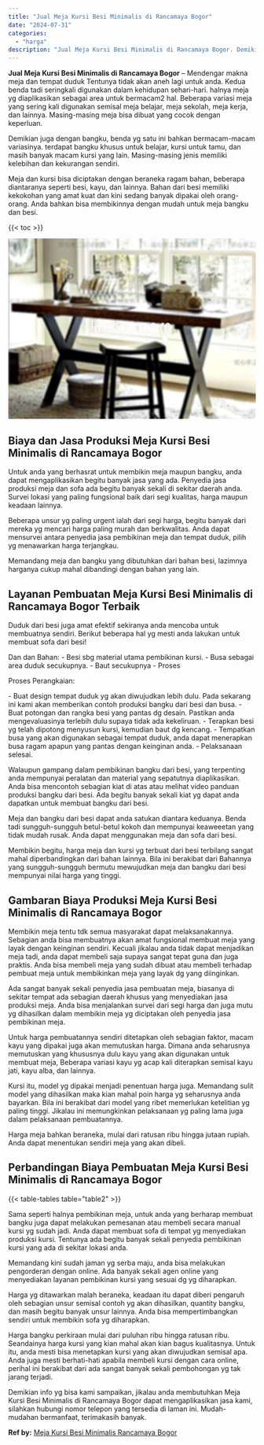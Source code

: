 ```yaml
---
title: "Jual Meja Kursi Besi Minimalis di Rancamaya Bogor"
date: "2024-07-31"
categories: 
  - "harga"
description: "Jual Meja Kursi Besi Minimalis di Rancamaya Bogor. Demikian info yg bisa kami sampaikan, jikalau anda membutuhkan Meja Kursi Besi Minimalis di Rancamaya Bogo..."
---
```


**Jual Meja Kursi Besi Minimalis di Rancamaya Bogor** – Mendengar makna meja dan tempat duduk Tentunya tidak akan aneh lagi untuk anda. Kedua benda tadi seringkali digunakan dalam kehidupan sehari-hari. halnya meja yg diaplikasikan sebagai area untuk bermacam2 hal. Beberapa variasi meja yang sering kali digunakan semisal meja belajar, meja sekolah, meja kerja, dan lainnya. Masing-masing meja bisa dibuat yang cocok dengan keperluan.

Demikian juga dengan bangku, benda yg satu ini bahkan bermacam-macam variasinya. terdapat bangku khusus untuk belajar, kursi untuk tamu, dan masih banyak macam kursi yang lain. Masing-masing jenis memiliki kelebihan dan kekurangan sendiri.

Meja dan kursi bisa diciptakan dengan beraneka ragam bahan, beberapa diantaranya seperti besi, kayu, dan lainnya. Bahan dari besi memiliki kekokohan yang amat kuat dan kini sedang banyak dipakai oleh orang-orang. Anda bahkan bisa membikinnya dengan mudah untuk meja bangku dan besi.

{{< toc >}}

![Jual Meja Kursi Besi Minimalis di Rancamaya Bogor](/images/jual-meja-besi-murah06.png)

## Biaya dan Jasa Produksi Meja Kursi Besi Minimalis di Rancamaya Bogor

Untuk anda yang berhasrat untuk membikin meja maupun bangku, anda dapat mengaplikasikan begitu banyak jasa yang ada. Penyedia jasa produksi meja dan sofa ada begitu banyak sekali di sekitar daerah anda. Survei lokasi yang paling fungsional baik dari segi kualitas, harga maupun keadaan lainnya.

Beberapa unsur yg paling urgent ialah dari segi harga, begitu banyak dari mereka yg mencari harga paling murah dan berkwalitas. Anda dapat mensurvei antara penyedia jasa pembikinan meja dan tempat duduk, pilih yg menawarkan harga terjangkau.

Memandang meja dan bangku yang dibutuhkan dari bahan besi, lazimnya harganya cukup mahal dibandingi dengan bahan yang lain.

## Layanan Pembuatan Meja Kursi Besi Minimalis di Rancamaya Bogor Terbaik

Duduk dari besi juga amat efektif sekiranya anda mencoba untuk membuatnya sendiri. Berikut beberapa hal yg mesti anda lakukan untuk membuat sofa dari besi!

Dan dan Bahan: - Besi sbg material utama pembikinan kursi. - Busa sebagai area duduk secukupnya. - Baut secukupnya - Proses

Proses Perangkaian:

\- Buat design tempat duduk yg akan diwujudkan lebih dulu. Pada sekarang ini kami akan memberikan contoh produksi bangku dari besi dan busa. - Buat potongan dan rangka besi yang pantas dg desain. Pastikan anda mengevaluasinya terlebih dulu supaya tidak ada kekeliruan. - Terapkan besi yg telah dipotong menyusun kursi, kemudian baut dg kencang. - Tempatkan busa yang akan digunakan sebagai tempat duduk, anda dapat menerapkan busa ragam apapun yang pantas dengan keinginan anda. - Pelaksanaan selesai.

Walaupun gampang dalam pembikinan bangku dari besi, yang terpenting anda mempunyai peralatan dan material yang sepatutnya diaplikasikan. Anda bisa mencontoh sebagian kiat di atas atau melihat video panduan produksi bangku dari besi. Ada begitu banyak sekali kiat yg dapat anda dapatkan untuk membuat bangku dari besi.

Meja dan bangku dari besi dapat anda satukan diantara keduanya. Benda tadi sungguh-sungguh betul-betul kokoh dan mempunyai keaweeetan yang tidak mudah rusak. Anda dapat menggunakan meja dan sofa dari besi.

Membikin begitu, harga meja dan kursi yg terbuat dari besi terbilang sangat mahal diperbandingkan dari bahan lainnya. Bila ini berakibat dari Bahannya yang sungguh-sungguh bermutu mewujudkan meja dan bangku dari besi mempunyai nilai harga yang tinggi.

## Gambaran Biaya Produksi Meja Kursi Besi Minimalis di Rancamaya Bogor

Membikin meja tentu tdk semua masyarakat dapat melaksanakannya. Sebagian anda bisa membuatnya akan amat fungsional membuat meja yang layak dengan keinginan sendiri. Kecuali jikalau anda tidak dapat menjadikan meja tadi, anda dapat membeli saja supaya sangat tepat guna dan juga praktis. Anda bisa membeli meja yang sudah dibuat atau membeli terhadap pembuat meja untuk membikinkan meja yang layak dg yang diinginkan.

Ada sangat banyak sekali penyedia jasa pembuatan meja, biasanya di sekitar tempat ada sebagian daerah khusus yang menyediakan jasa produksi meja. Anda bisa menjalankan survei dari segi harga dan juga mutu yg dihasilkan dalam membikin meja yg diciptakan oleh penyedia jasa pembikinan meja.

Untuk harga pembuatannya sendiri ditetapkan oleh sebagian faktor, macam kayu yang dipakai juga akan memutuskan harga. Dimana anda seharusnya memutuskan yang khususnya dulu kayu yang akan digunakan untuk membuat meja, Beberapa variasi kayu yg acap kali diterapkan semisal kayu jati, kayu alba, dan lainnya.

Kursi itu, model yg dipakai menjadi penentuan harga juga. Memandang sulit model yang dihasilkan maka kian mahal poin harga yg seharusnya anda bayarkan. Bila ini berakibat dari model yang ribet memerlukan ketelitian yg paling tinggi. Jikalau ini memungkinkan pelaksanaan yg paling lama juga dalam pelaksanaan pembuatannya.

Harga meja bahkan beraneka, mulai dari ratusan ribu hingga jutaan rupiah. Anda dapat menentukan sendiri meja yang akan dibeli.

## Perbandingan Biaya Pembuatan Meja Kursi Besi Minimalis di Rancamaya Bogor

{{< table-tables table="table2" >}}

Sama seperti halnya pembikinan meja, untuk anda yang berharap membuat bangku juga dapat melakukan pemesanan atau membeli secara manual kursi yg sudah jadi. Anda dapat membuat sofa di tempat yg menyediakan produksi kursi. Tentunya ada begitu banyak sekali penyedia pembikinan kursi yang ada di sekitar lokasi anda.

Memandang kini sudah jaman yg serba maju, anda bisa melakukan pengorderan dengan online. Ada banyak sekali agen online yang menyediakan layanan pembikinan kursi yang sesuai dg yg diharapkan.

Harga yg ditawarkan malah beraneka, keadaan itu dapat diberi pengaruh oleh sebagian unsur semisal contoh yg akan dihasilkan, quantity bangku, dan masih begitu banyak unsur lainnya. Anda bisa mempertimbangkan sendiri untuk membikin sofa yg diharapkan.

Harga bangku perkiraan mulai dari puluhan ribu hingga ratusan ribu. Seandainya harga kursi yang kian mahal akan kian bagus kualitasnya. Untuk itu, anda mesti bisa menetapkan kursi yang akan diwujudkan semisal apa. Anda juga mesti berhati-hati apabila membeli kursi dengan cara online, perihal ini berakibat dari ada sangat banyak sekali pembohongan yg tak jarang terjadi.

Demikian info yg bisa kami sampaikan, jikalau anda membutuhkan Meja Kursi Besi Minimalis di Rancamaya Bogor dapat mengaplikasikan jasa kami, silahkan hubungi nomor telepon yang tersedia di laman ini. Mudah-mudahan bermanfaat, terimakasih banyak.

**Ref by:** [Meja Kursi Besi Minimalis Rancamaya Bogor](https://id.wikipedia.org/wiki/Meja)
